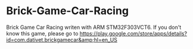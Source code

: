 # Brick-Game-Car-Racing
Brick Game Car Racing writen with ARM STM32F303VCT6. If you don't know this game, please go to https://play.google.com/store/apps/details?id=com.dativet.brickgamecar&amp;hl=en_US
